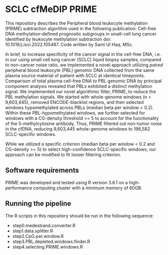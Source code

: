 # SCLC cfMeDIP PRIME
This repository describes the Peripheral blood leukocyte methylation (PRIME) subtraction algorithm used in the following publication: Cell-free DNA methylation-defined prognostic subgroups in small-cell lung cancer identified by leukocyte methylation subtraction
doi: 10.1016/j.isci.2022.105487. Code written by Sami Ul Haq, MSc.

In brief, to increase specificity of the cancer signal in the cell-free DNA, i.e. in our using small cell lung cancer (SCLC) liquid biopsy samples, compared to non-cancer noise ratio, we implemented a novel approach utilizing *paired* peripheral blood leukocyte (PBL) genomic DNA collected from the same plasma source material of patient with SCLC at identical timepoints. Comparison of total plasma cell-free DNA to PBL genomic DNA by principal component analysis revealed that PBLs exhibited a distinct methylation signal. We implemented our novel algorithmic filter, PRIME, to reduce the PBL methylation signals. We started with whole-genome windows (n = 9,603,445), removed ENCODE-blacklist regions, and then selected windows hypomethylated across PBLs (median beta per window < 0.2). Within these PBL-hypomethylated windows, we further selected for windows with a CG-density threshold >= 5 to account for the functionality of the 5-methylcytosine antibody. Thus, PRIME filtered out non-tumor noise in the cfDNA, reducing 9,603,445 whole-genome windows to 196,582 SCLC-specific windows.

While we utilized a specific criterion (median beta per window < 0.2 and CG-density >= 5) to select high-confidence SCLC-specific windows, our approach can be modified to fit looser filtering criterion.

## Software requirements
PRIME was developed and tested using R version 3.6.1 on a high-performance computing cluster with a minimum memory of 60GB. 

## Running the pipeline
The R scripts in this repository should be run in the following sequence:

- step0.medestrand.converter.R
- step1.data.splitter.R
- step2.CpG.per.window.R
- step3.PBL.depleted.windows.finder.R
- step4.selecting.PRIME.windows.R

